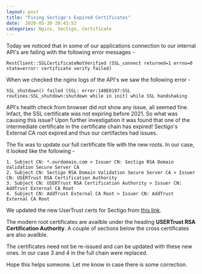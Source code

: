 ```yaml
---
layout: post
title: "Fixing Sectigo's Expired Certificates"
date:  2020-05-30 20:43:52
categories: Nginx, Sectigo, Certificate
---
```


Today we noticed that in some of our applications connection to our internal API's are failing with the following error messages -
```
RestClient::SSLCertificateNotVerified (SSL_connect returned=1 errno=0 state=error: certificate verify failed)
```

When we checked the nginx logs of the API's we saw the following error - 
```
SSL_shutdown() failed (SSL: error:140E0197:SSL routines:SSL_shutdown:shutdown while in init) while SSL handshaking
```

API's health check from browser did not show any issue, all seemed fine. Infact, the SSL certificate was not expiring before 2021. So what was causing this issue? Upon further investigation it was found that one of the intermediate certificate in the certificate chain has expired!
Sectigo's External CA root expired and thus our certifactes had issues.

The fix was to update our full certificate file with the new roots. In our case, it looked like the following -

```
1. Subject CN: *.ourdomain.com > Issuer CN: Sectigo RSA Domain Validation Secure Server CA
2. Subject CN: Sectigo RSA Domain Validation Secure Server CA > Issuer CN: USERTrust RSA Certification Authority
3. Subject CN: USERTrust RSA Certification Authority > Issuer CN: AddTrust External CA Root
4. Subject CN: AddTrust External CA Root > Issuer CN: AddTrust External CA Root
```

We updated the new UserTrust certs for Sectigo from [this link](https://support.sectigo.com/articles/Knowledge/Sectigo-AddTrust-External-CA-Root-Expiring-May-30-2020).

The modern root certificates are availble under the heading **USERTrust RSA Certification Authority**. A couple of sections below the cross certificates are also availble.

The certificates need not be re-issued and can be updated with these new ones. In our case 3 and 4 in the full chain were replaced.

Hope this helps someone. Let me know in case there is some correction.


